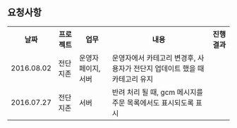 ## 요청사항



<table>
<tr>
<th align="center">날짜</th>
<th align="center">프로젝트</th>
<th align="center">업무</th>
<th align="center">내용</th>
<th align="center">진행결과</th>
</tr>


<tr>
<td>
2016.08.02
</td>
<td>
전단지존
</td>
<td>
운영자페이지, 서버
</td>
<td>
운영자에서 카테고리 변경후, 사용자가 전단지 업데이트 했을 때 카테고리 유지
</td>
<td>
</td>
</tr>


<tr>
<td>
2016.07.27
</td>
<td>
전단지존
</td>
<td>
서버
</td>
<td>
반려 처리 될 때, gcm 메시지를 주문 목록에서도 표시되도록 표시
</td>
<td>
</td>
</tr>



</table>